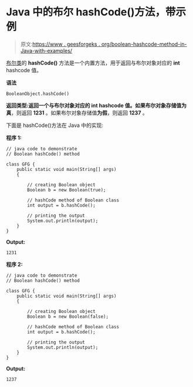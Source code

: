# Java 中的布尔 hashCode()方法，带示例

> 原文:[https://www . geesforgeks . org/boolean-hashcode-method-in-Java-with-examples/](https://www.geeksforgeeks.org/boolean-hashcode-method-in-java-with-examples/)

[布尔类](https://www.geeksforgeeks.org/java-lang-boolean-class-java/)的 **hashCode()** 方法是一个内置方法，用于返回与布尔对象对应的 **int** hashcode 值。

**语法**

```
BooleanObject.hashCode()
```

**返回类型:**返回一个与布尔对象对应的 **int** hashcode 值。如果布尔对象存储值**为真**，则返回 **1231** 。如果布尔对象存储值**为假**，则返回 **1237** 。

下面是 hashCode()方法在 Java 中的实现:

**程序 1:**

```
// java code to demonstrate
// Boolean hashCode() method

class GFG {
    public static void main(String[] args)
    {

        // creating Boolean object
        Boolean b = new Boolean(true);

        // hashCode method of Boolean class
        int output = b.hashCode();

        // printing the output
        System.out.println(output);
    }
}
```

**Output:**

```
1231

```

**程序 2:**

```
// java code to demonstrate 
// Boolean hashCode() method

class GFG {
    public static void main(String[] args)
    {

        // creating Boolean object
        Boolean b = new Boolean(false);

        // hashCode method of Boolean class
        int output = b.hashCode();

        // printing the output
        System.out.println(output);
    }
}
```

**Output:**

```
1237

```